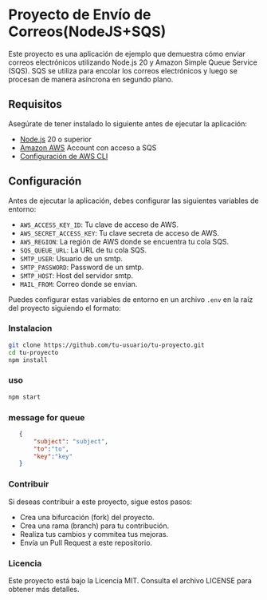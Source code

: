 # Proyecto de Envío de Correos(NodeJS+SQS)

Este proyecto es una aplicación de ejemplo que demuestra cómo enviar correos electrónicos utilizando Node.js 20 y Amazon Simple Queue Service (SQS). SQS se utiliza para encolar los correos electrónicos y luego se procesan de manera asíncrona en segundo plano.

## Requisitos

Asegúrate de tener instalado lo siguiente antes de ejecutar la aplicación:

- [Node.js](https://nodejs.org/) 20 o superior
- [Amazon AWS](https://aws.amazon.com/) Account con acceso a SQS
- [Configuración de AWS CLI](https://docs.aws.amazon.com/cli/latest/userguide/cli-configure-files.html)

## Configuración

Antes de ejecutar la aplicación, debes configurar las siguientes variables de entorno:

- `AWS_ACCESS_KEY_ID`: Tu clave de acceso de AWS.
- `AWS_SECRET_ACCESS_KEY`: Tu clave secreta de acceso de AWS.
- `AWS_REGION`: La región de AWS donde se encuentra tu cola SQS.
- `SQS_QUEUE_URL`: La URL de tu cola SQS.
- `SMTP_USER`: Usuario de un smtp.
- `SMTP_PASSWORD`: Password de un smtp.
- `SMTP_HOST`: Host del servidor smtp.
- `MAIL_FROM`: Correo donde se envian.

Puedes configurar estas variables de entorno en un archivo `.env` en la raíz del proyecto siguiendo el formato:


### Instalacion
 ```bash
 git clone https://github.com/tu-usuario/tu-proyecto.git
 cd tu-proyecto
 npm install
```

### uso
 ```bash
npm start
```
### message for queue
 ```json
    {
        "subject": "subject",
        "to":"to",
        "key":"key"
    }
```

### Contribuir
Si deseas contribuir a este proyecto, sigue estos pasos:

- Crea una bifurcación (fork) del proyecto.
- Crea una rama (branch) para tu contribución.
- Realiza tus cambios y commitea tus mejoras.
- Envía un Pull Request a este repositorio.

### Licencia
Este proyecto está bajo la Licencia MIT. Consulta el archivo LICENSE para obtener más detalles.

